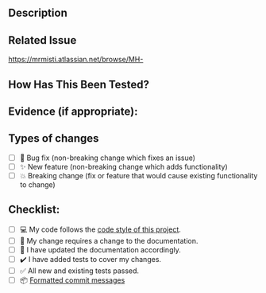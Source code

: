 <!--- Provide the following nomenclature in the title of your PR -->
<!--- [MH-{Issue Code}] {type}: {Jira issue description} -->

## Description
<!--- Describe your changes in detail -->

## Related Issue
<!--- This project only accepts pull requests related to open jira issues -->
<!--- If suggesting a new feature or change, please discuss it in an issue first -->
<!--- If fixing a bug, there should be an issue describing it with steps to reproduce -->
<!--- Please link to the issue here: -->
https://mrmisti.atlassian.net/browse/MH-

## How Has This Been Tested?
<!--- Please describe in detail how you tested your changes. -->
<!--- Include details of your testing environment, and the tests you ran to -->
<!--- see how your change affects other areas of the code, etc. -->

## Evidence (if appropriate):

## Types of changes
<!--- What types of changes does your code introduce? Put an `x` in all the boxes that apply: -->
- [ ] 🐛 Bug fix (non-breaking change which fixes an issue)
- [ ] ✨ New feature (non-breaking change which adds functionality)
- [ ] 💥 Breaking change (fix or feature that would cause existing functionality to change)

## Checklist:
<!--- Go over all the following points, and put an `x` in all the boxes that apply. -->
- [ ] 💻 My code follows the [code style of this project](https://www.notion.so/Kotlin-Code-Style-and-Best-Practices-Guide-cbc752e26f7347e0a6b9011d02d1eb03).
- [ ] 📝 My change requires a change to the documentation.
- [ ] 📘 I have updated the documentation accordingly.
- [ ] ✔️ I have added tests to cover my changes.
- [ ] ✅ All new and existing tests passed.
- [ ] 📦 [Formatted commit messages](https://seesparkbox.com/foundry/semantic_commit_messages)